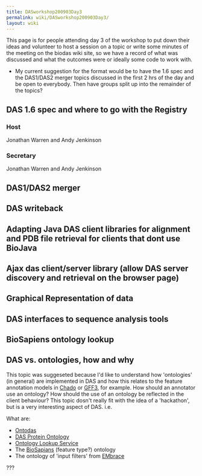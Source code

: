 ```yaml
---
title: DASworkshop200903Day3
permalink: wiki/DASworkshop200903Day3/
layout: wiki
---
```


This page is for people attending day 3 of the workshop to put down
their ideas and volunteer to host a session on a topic or write some
minutes of the meeting on the biodas wiki site, so we have a record of
what was discussed and what the outcomes were or ideally some code to
work with.

-   My current suggestion for the format would be to have the 1.6 spec
    and the DAS1/DAS2 merger topics discussed in the first 2 hrs of the
    day and be open to everybody. Then have groups split up into the
    remainder of the topics?

DAS 1.6 spec and where to go with the Registry
----------------------------------------------

### Host

Jonathan Warren and Andy Jenkinson

### Secretary

Jonathan Warren and Andy Jenkinson

DAS1/DAS2 merger
----------------

DAS writeback
-------------

Adapting Java DAS client libraries for alignment and PDB file retrieval for clients that dont use BioJava
---------------------------------------------------------------------------------------------------------

Ajax das client/server library (allow DAS server discovery and retrieval on the browser page)
---------------------------------------------------------------------------------------------

Graphical Representation of data
--------------------------------

DAS interfaces to sequence analysis tools
-----------------------------------------

BioSapiens ontology lookup
--------------------------

DAS vs. ontologies, how and why
-------------------------------

This topic was suggeseted because I'd like to understand how
'ontologies' (in general) are implemented in DAS and how this relates to
the feature annotation models in [Chado](/wiki/Chado "wikilink") or
[GFF3](/wiki/GFF3 "wikilink"), for example. How should an annotator use an
ontology? How should the use of an ontology be reflected in the client
behaviour? This topic dosn't really fit with the idea of a 'hackathon',
but is a very interesting aspect of DAS. i.e.

What are:

-   [Ontodas](/wiki/Ontodas "wikilink")
-   [DAS Protein Ontology](/wiki/DAS_Protein_Ontology "wikilink")
-   [Ontology Lookup Service](/wiki/Ontology_Lookup_Service "wikilink")
-   The [BioSapians](/wiki/BioSapians "wikilink") (feature type?) ontology
-   The ontology of 'input filters' from [EMbrace](/wiki/EMbrace "wikilink")

  
???


